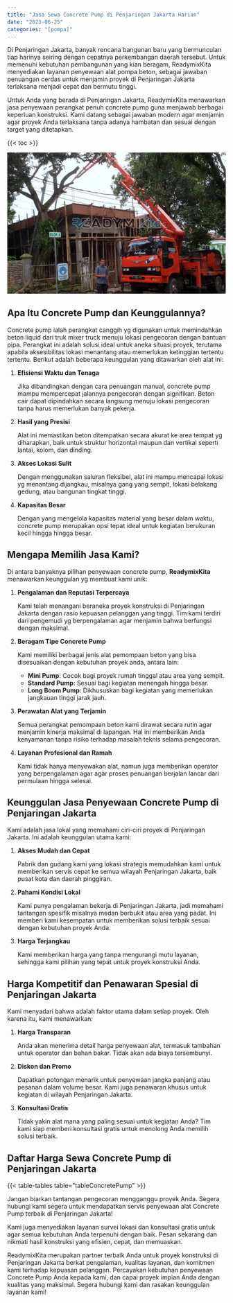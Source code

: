```yaml
---
title: "Jasa Sewa Concrete Pump di Penjaringan Jakarta Harian"
date: "2023-06-25"
categories: "[pompa]"
---
```


Di Penjaringan Jakarta, banyak rencana bangunan baru yang bermunculan tiap harinya seiring dengan cepatnya perkembangan daerah tersebut. Untuk memenuhi kebutuhan pembangunan yang kian beragam, ReadymixKita menyediakan layanan penyewaan alat pompa beton, sebagai jawaban penuangan cerdas untuk menjamin proyek di Penjaringan Jakarta terlaksana menjadi cepat dan bermutu tinggi.

Untuk Anda yang berada di Penjaringan Jakarta, ReadymixKita menawarkan jasa penyewaan perangkat penuh concrete pump guna menjawab berbagai keperluan konstruksi. Kami datang sebagai jawaban modern agar menjamin agar proyek Anda terlaksana tanpa adanya hambatan dan sesuai dengan target yang ditetapkan.

{{< toc >}}

![Jasa Sewa Concrete Pump di Penjaringan Jakarta Harian](/images/pompa/sewa-pompa-17.jpg)

## Apa Itu Concrete Pump dan Keunggulannya?

Concrete pump ialah perangkat canggih yg digunakan untuk memindahkan beton liquid dari truk mixer truck menuju lokasi pengecoran dengan bantuan pipa. Perangkat ini adalah solusi ideal untuk aneka situasi proyek, terutama apabila aksesibilitas lokasi menantang atau memerlukan ketinggian tertentu tertentu. Berikut adalah beberapa keunggulan yang ditawarkan oleh alat ini:

1. **Efisiensi Waktu dan Tenaga**

   Jika dibandingkan dengan cara penuangan manual, concrete pump mampu mempercepat jalannya pengecoran dengan signifikan. Beton cair dapat dipindahkan secara langsung menuju lokasi pengecoran tanpa harus memerlukan banyak pekerja.

2. **Hasil yang Presisi**

   Alat ini memastikan beton ditempatkan secara akurat ke area tempat yg diharapkan, baik untuk struktur horizontal maupun dan vertikal seperti lantai, kolom, dan dinding.

3. **Akses Lokasi Sulit**

   Dengan menggunakan saluran fleksibel, alat ini mampu mencapai lokasi yg menantang dijangkau, misalnya gang yang sempit, lokasi belakang gedung, atau bangunan tingkat tinggi.

4. **Kapasitas Besar**

   Dengan yang mengelola kapasitas material yang besar dalam waktu, concrete pump merupakan opsi tepat ideal untuk kegiatan berukuran kecil hingga hingga besar.

## Mengapa Memilih Jasa Kami?

Di antara banyaknya pilihan penyewaan concrete pump, **ReadymixKita** menawarkan keunggulan yg membuat kami unik:

1. **Pengalaman dan Reputasi Terpercaya**

   Kami telah menangani beraneka proyek konstruksi di Penjaringan Jakarta dengan rasio kepuasan pelanggan yang tinggi. Tim kami terdiri dari pengemudi yg berpengalaman agar menjamin bahwa berfungsi dengan maksimal.

2. **Beragam Tipe Concrete Pump**

   Kami memiliki berbagai jenis alat pemompaan beton yang bisa disesuaikan dengan kebutuhan proyek anda, antara lain:
   - **Mini Pump**: Cocok bagi proyek rumah tinggal atau area yang sempit.
   - **Standard Pump**: Sesuai bagi kegiatan menengah hingga besar.
   - **Long Boom Pump**: Dikhususkan bagi kegiatan yang memerlukan jangkauan tinggi jarak jauh.

3. **Perawatan Alat yang Terjamin**

   Semua perangkat pemompaan beton kami dirawat secara rutin agar menjamin kinerja maksimal di lapangan. Hal ini memberikan Anda kenyamanan tanpa risiko terhadap masalah teknis selama pengecoran.

4. **Layanan Profesional dan Ramah**

   Kami tidak hanya menyewakan alat, namun juga memberikan operator yang berpengalaman agar agar proses penuangan berjalan lancar dari permulaan hingga selesai.

## Keunggulan Jasa Penyewaan Concrete Pump di Penjaringan Jakarta

Kami adalah jasa lokal yang memahami ciri-ciri proyek di Penjaringan Jakarta. Ini adalah keunggulan utama kami:

1. **Akses Mudah dan Cepat**

   Pabrik dan gudang kami yang lokasi strategis memudahkan kami untuk memberikan servis cepat ke semua wilayah Penjaringan Jakarta, baik pusat kota dan daerah pinggiran.

2. **Pahami Kondisi Lokal**

   Kami punya pengalaman bekerja di Penjaringan Jakarta, jadi memahami tantangan spesifik misalnya medan berbukit atau area yang padat. Ini memberi kami kesempatan untuk memberikan solusi terbaik sesuai dengan kebutuhan proyek Anda.

3. **Harga Terjangkau**

   Kami memberikan harga yang tanpa mengurangi mutu layanan, sehingga kami pilihan yang tepat untuk proyek konstruksi Anda.

## Harga Kompetitif dan Penawaran Spesial di Penjaringan Jakarta

Kami menyadari bahwa adalah faktor utama dalam setiap proyek. Oleh karena itu, kami menawarkan:

1. **Harga Transparan**

   Anda akan menerima detail harga penyewaan alat, termasuk tambahan untuk operator dan bahan bakar. Tidak akan ada biaya tersembunyi.

2. **Diskon dan Promo**

   Dapatkan potongan menarik untuk penyewaan jangka panjang atau pesanan dalam volume besar. Kami juga penawaran khusus untuk kegiatan di wilayah Penjaringan Jakarta.

3. **Konsultasi Gratis**

   Tidak yakin alat mana yang paling sesuai untuk kegiatan Anda? Tim kami siap memberi konsultasi gratis untuk menolong Anda memilih solusi terbaik.

## Daftar Harga Sewa Concrete Pump di Penjaringan Jakarta

{{< table-tables table="tableConcretePump" >}}

Jangan biarkan tantangan pengecoran mengganggu proyek Anda. Segera hubungi kami segera untuk mendapatkan servis penyewaan alat Concrete Pump terbaik di Penjaringan Jakarta!

Kami juga menyediakan layanan survei lokasi dan konsultasi gratis untuk agar semua kebutuhan Anda terpenuhi dengan baik. Pesan sekarang dan nikmati hasil konstruksi yang efisien, cepat, dan memuaskan.

ReadymixKita merupakan partner terbaik Anda untuk proyek konstruksi di Penjaringan Jakarta berkat pengalaman, kualitas layanan, dan komitmen kami terhadap kepuasan pelanggan. Percayakan kebutuhan penyewaan Concrete Pump Anda kepada kami, dan capai proyek impian Anda dengan kualitas yang maksimal. Segera hubungi kami dan rasakan keunggulan layanan kami!